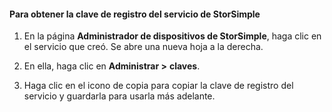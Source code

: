 #### <a name="to-get-the-storsimple-service-registration-key"></a>Para obtener la clave de registro del servicio de StorSimple

1.  En la página **Administrador de dispositivos de StorSimple**, haga clic en el servicio que creó. Se abre una nueva hoja a la derecha.

2.  En ella, haga clic en **Administrar &gt;** **claves**.

3.  Haga clic en el icono de copia para copiar la clave de registro del servicio y guardarla para usarla más adelante.

<!--HONumber=Nov16_HO4-->


